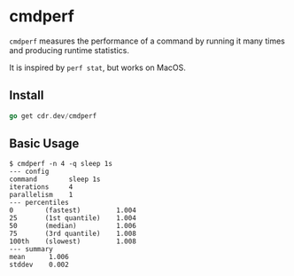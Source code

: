# cmdperf

`cmdperf` measures the performance of a command by running it many times and producing runtime statistics.

It is inspired by `perf stat`, but works on MacOS.

## Install

```go
go get cdr.dev/cmdperf
```

## Basic Usage

```shell script
$ cmdperf -n 4 -q sleep 1s
--- config
command        sleep 1s
iterations     4
parallelism    1
--- percentiles
0        (fastest)         1.004
25       (1st quantile)    1.004
50       (median)          1.006
75       (3rd quantile)    1.008
100th    (slowest)         1.008
--- summary
mean      1.006
stddev    0.002
```
